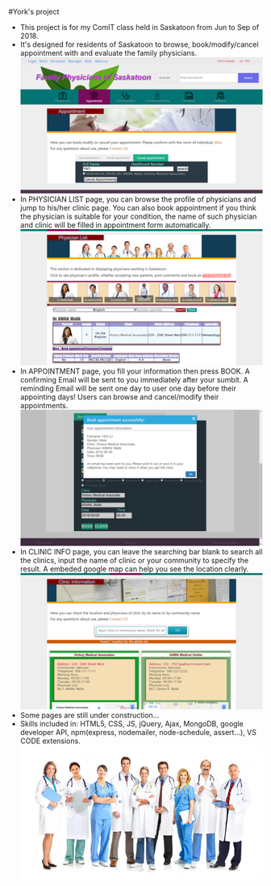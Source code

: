 #York's project

* This project is for my ComIT class held in Saskatoon from Jun to Sep of 2018.
* It's designed for residents of Saskatoon to browse, book/modify/cancel appointment with and evaluate the family physicians.
![img](public/snapshot/structure.png)
* In PHYSICIAN LIST page, you can browse the profile of physicians and jump to his/her clinic page. You can also book appointment if you think the physician is suitable for your condition, the name of such physician and clinic will be filled in appointment form automatically.
![img](public/snapshot/PhysicianList.png)
* In APPOINTMENT page, you fill your information then press BOOK. A confirming Email will be sent to you immediately after your sumbit. A reminding Email will be sent one day to user one day before their appointing days! Users can browse and cancel/modify their appointments.
![img](public/snapshot/appointment.png)
* In CLINIC INFO page, you can leave the searching bar blank to search all the clinics, input the name of clinic or your community to specify the result. A embeded google map can help you see the location clearly.
![img](public/snapshot/clinicInformation.png)
* Some pages are still under construction...
* Skills included in: HTML5, CSS, JS, jQuery, Ajax, MongoDB, google developer API, npm(express, nodemailer, node-schedule, assert...), VS CODE extensions.
![img](public/img/frontpage.jpg)